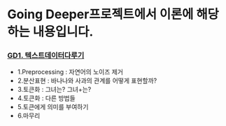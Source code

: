 # Going Deeper프로젝트에서 이론에 해당하는 내용입니다.
### [GD1. 텍스트데이터다루기](https://foul-beechnut-069.notion.site/GD1-fa2a962631b34a77b9e4bfdb006124f4)
  - 1.Preprocessing : 자연어의 노이즈 제거
  - 2.분산표현 : 바나나와 사과의 관계를 어떻게 표현할까?
  - 3.토큰화 : 그녀는? 그녀+는?  
  - 4.토큰화 : 다른 방법들
  - 5.토큰에게 의미를 부여하기
  - 6.마무리
